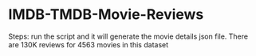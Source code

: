 # IMDB-TMDB-Movie-Reviews

Steps:
run the script and it will generate the movie details json file.
There are 130K reviews for 4563 movies in this dataset

<!-- IEEE
Steps: Download the dataset from IEEE Extract and save in the repo. run the script and it will generate the movie details json file in dataset/ folder. -->